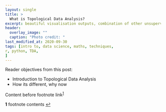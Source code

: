 ```yaml
---
layout: single
title: >
  What is Topological Data Analysis?
excerpt: beautiful visualisation outputs, combination of other unsupervised learning methods 
header:
  overlay_image: ""
  caption: "Photo credit: "
last_modified_at: 2020-09-30
tags: [intro to, data science, maths, techniques,
r, python, TDA,
]
---
```





<!-- #TODO
- excerpt and overlay image



Notes
- TDA experience: what it is, how to do it, what it looks like, own lil tutorial
- tSNE and manifold learning


next post: code snippets and model pipeline

-->

<!-- reference style links -->
[Ayasdi]: https://www.ayasdi.com
<!-- end reference style links -->

Reader objectives from this post:
- Introduction to Topological Data Analysis
- How its different, why now



Content before footnote link<sup id="a1">[1](#f1)</sup>

<!-- footnotes -->
<b id="f1">1</b> footnote contents [↩](#a1)
